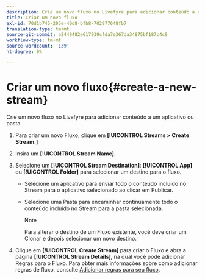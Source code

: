 ```yaml
---
description: Crie um novo fluxo no Livefyre para adicionar conteúdo a um aplicativo ou pasta.
title: Criar um novo fluxo
exl-id: 70d1b745-205e-40d8-bfb8-702977648fb7
translation-type: tm+mt
source-git-commit: a2449482e617939cfda7e367da34875bf187c4c9
workflow-type: tm+mt
source-wordcount: '139'
ht-degree: 0%

---
```


# Criar um novo fluxo{#create-a-new-stream}

Crie um novo fluxo no Livefyre para adicionar conteúdo a um aplicativo ou pasta.

1. Para criar um novo Fluxo, clique em **[!UICONTROL Streams > Create Stream.]**
1. Insira um **[!UICONTROL Stream Name]**.
1. Selecione um **[!UICONTROL Stream Destination]**: **[!UICONTROL App]** ou **[!UICONTROL Folder]** para selecionar um destino para o fluxo.

   * Selecione um aplicativo para enviar todo o conteúdo incluído no Stream para o aplicativo selecionado ao clicar em Publicar.
   * Selecione uma Pasta para encaminhar continuamente todo o conteúdo incluído no Stream para a pasta selecionada.

      >[!NOTE]
      >
      >Para alterar o destino de um Fluxo existente, você deve criar um Clonar e depois selecionar um novo destino.

1. Clique em **[!UICONTROL Create Stream]** para criar o Fluxo e abra a página **[!UICONTROL Stream Details]**, na qual você pode adicionar Regras para o Fluxo. Para obter mais informações sobre como adicionar regras de fluxo, consulte [Adicionar regras para seu fluxo](../c-streams/t-add-rules-for-your-stream.md#t_add_rules_for_your_stream).
